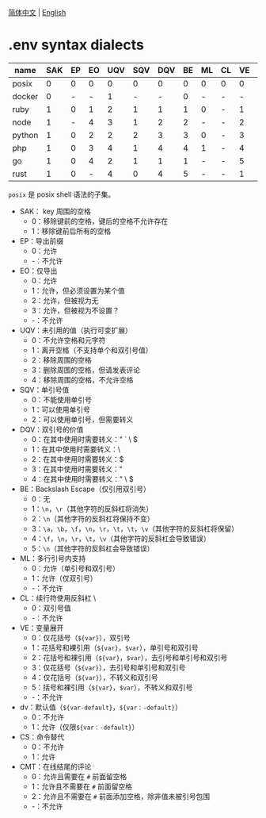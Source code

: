 [简体中文](dialects.md) | [English](dialects.en-US.md)

# .env syntax dialects

| name   | SAK | EP  | EO  | UQV | SQV | DQV | BE  | ML  | CL  | VE  | DV  | CS  | CMT |
| ------ | --- | --- | --- | --- | --- | --- | --- | --- | --- | --- | --- | --- | --- |
| posix  | 0   | 0   | 0   | 0   | 0   | 0   | 0   | 0   | 0   | 0   | 0   | 0   | 0   |
| docker | 0   | -   | -   | 1   | -   | -   | 0   | -   | -   | -   | 0   | 0   | -   |
| ruby   | 1   | 0   | 1   | 2   | 1   | 1   | 1   | 0   | -   | 1   | 0   | 1   | 1   |
| node   | 1   | -   | 4   | 3   | 1   | 2   | 2   | -   | -   | 2   | 0   | 0   | -   |
| python | 1   | 0   | 2   | 2   | 2   | 3   | 3   | 0   | -   | 3   | 1   | 0   | 2   |
| php    | 1   | 0   | 3   | 4   | 1   | 4   | 4   | 1   | -   | 4   | 0   | 0   | 1   |
| go     | 1   | 0   | 4   | 2   | 1   | 1   | 1   | -   | -   | 5   | 0   | 0   | 1   |
| rust   | 1   | 0   | -   | 4   | 0   | 4   | 5   | -   | -   | 1   | 0   | 0   | 0   |

`posix` 是 posix shell 语法的子集。

- SAK： key 周围的空格
  - 0：移除键前的空格，键后的空格不允许存在
  - 1：移除键前后所有的空格
- EP：导出前缀
  - 0：允许
  - -：不允许
- EO：仅导出
  - 0：允许
  - 1：允许，但必须设置为某个值
  - 2：允许，但被视为无
  - 3：允许，但被视为不设置？
  - -：不允许
- UQV：未引用的值（执行可变扩展）
  - 0：不允许空格和元字符
  - 1：离开空格（不支持单个和双引号值）
  - 2：移除周围的空格
  - 3：删除周围的空格，但请发表评论
  - 4：移除周围的空格，不允许空格
- SQV：单引号值
  - 0：不能使用单引号
  - 1：可以使用单引号
  - 2：可以使用单引号，但需要转义
- DQV：双引号的价值
  - 0：在其中使用时需要转义：\" \` \\ \$
  - 1：在其中使用时需要转义：\\
  - 2：在其中使用时需要转义：\$
  - 3：在其中使用时需要转义：\"
  - 4：在其中使用时需要转义：\" \\ \$
- BE：Backslash Escape（仅引用双引号）
  - 0：无
  - 1：`\n`，`\r`（其他字符的反斜杠将消失）
  - 2：`\n`（其他字符的反斜杠将保持不变）
  - 3：`\a`，`\b`，`\f`，`\n`，`\r`，`\t`，`\t`，`\v`（其他字符的反斜杠将保留）
  - 4：`\f`，`\n`，`\r`，`\t`，`\v`（其他字符的反斜杠会导致错误）
  - 5：`\n`（其他字符的反斜杠会导致错误）
- ML：多行引号内支持
  - 0：允许（单引号和双引号）
  - 1：允许（仅双引号）
  - -：不允许
- CL：续行符使用反斜杠 \
  - 0：双引号值
  - -：不允许
- VE：变量展开
  - 0：仅花括号（`${var}`），双引号
  - 1：花括号和裸引用（`${var}`，`$var`），单引号和双引号
  - 2：花括号和裸引用（`${var}`，`$var`），去引号和单引号和双引号
  - 3：仅花括号（`${var}`），去引号和单引号和双引号
  - 4：仅花括号（`${var}`），不转义和双引号
  - 5：括号和裸引用（`${var}`，`$var`），不转义和双引号
  - -：不允许
- dv：默认值（`${var-default}`，`${var：-default}`）
  - 0：不允许
  - 1：允许（仅限`${var：-default}`）
- CS：命令替代
  - 0：不允许
  - 1：允许
- CMT：在线结尾的评论
  - 0：允许且需要在 `#` 前面留空格
  - 1：允许且不需要在 `#` 前面留空格
  - 2：允许且不需要在 `#` 前面添加空格，除非值未被引号包围
  - -：不允许
